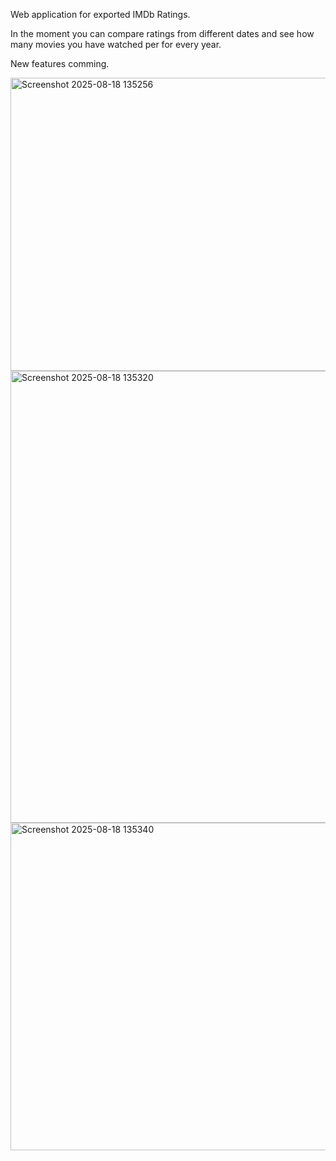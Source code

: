 Web application for exported IMDb Ratings.

In the moment you can compare ratings from different dates and see how many movies you have watched per for every year.

New features comming.

<img width="1057" height="469" alt="Screenshot 2025-08-18 135256" src="https://github.com/user-attachments/assets/5e953c09-ce05-4163-bdcf-87a88b723315" />

<img width="1189" height="723" alt="Screenshot 2025-08-18 135320" src="https://github.com/user-attachments/assets/05a91fb0-dbca-4bfd-bc5d-e9871b68e511" />

<img width="1898" height="524" alt="Screenshot 2025-08-18 135340" src="https://github.com/user-attachments/assets/46ef34cd-597a-4939-8dca-78c8ad589d34" />

